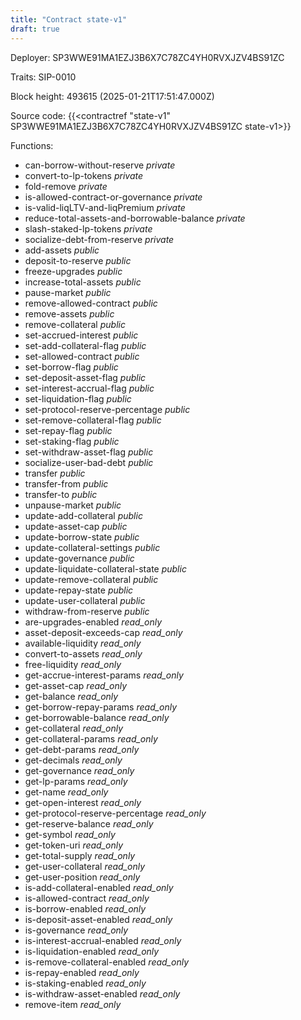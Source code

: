 ```yaml
---
title: "Contract state-v1"
draft: true
---
```

Deployer: SP3WWE91MA1EZJ3B6X7C78ZC4YH0RVXJZV4BS91ZC

Traits:
 SIP-0010



Block height: 493615 (2025-01-21T17:51:47.000Z)

Source code: {{<contractref "state-v1" SP3WWE91MA1EZJ3B6X7C78ZC4YH0RVXJZV4BS91ZC state-v1>}}

Functions:

* can-borrow-without-reserve _private_
* convert-to-lp-tokens _private_
* fold-remove _private_
* is-allowed-contract-or-governance _private_
* is-valid-liqLTV-and-liqPremium _private_
* reduce-total-assets-and-borrowable-balance _private_
* slash-staked-lp-tokens _private_
* socialize-debt-from-reserve _private_
* add-assets _public_
* deposit-to-reserve _public_
* freeze-upgrades _public_
* increase-total-assets _public_
* pause-market _public_
* remove-allowed-contract _public_
* remove-assets _public_
* remove-collateral _public_
* set-accrued-interest _public_
* set-add-collateral-flag _public_
* set-allowed-contract _public_
* set-borrow-flag _public_
* set-deposit-asset-flag _public_
* set-interest-accrual-flag _public_
* set-liquidation-flag _public_
* set-protocol-reserve-percentage _public_
* set-remove-collateral-flag _public_
* set-repay-flag _public_
* set-staking-flag _public_
* set-withdraw-asset-flag _public_
* socialize-user-bad-debt _public_
* transfer _public_
* transfer-from _public_
* transfer-to _public_
* unpause-market _public_
* update-add-collateral _public_
* update-asset-cap _public_
* update-borrow-state _public_
* update-collateral-settings _public_
* update-governance _public_
* update-liquidate-collateral-state _public_
* update-remove-collateral _public_
* update-repay-state _public_
* update-user-collateral _public_
* withdraw-from-reserve _public_
* are-upgrades-enabled _read_only_
* asset-deposit-exceeds-cap _read_only_
* available-liquidity _read_only_
* convert-to-assets _read_only_
* free-liquidity _read_only_
* get-accrue-interest-params _read_only_
* get-asset-cap _read_only_
* get-balance _read_only_
* get-borrow-repay-params _read_only_
* get-borrowable-balance _read_only_
* get-collateral _read_only_
* get-collateral-params _read_only_
* get-debt-params _read_only_
* get-decimals _read_only_
* get-governance _read_only_
* get-lp-params _read_only_
* get-name _read_only_
* get-open-interest _read_only_
* get-protocol-reserve-percentage _read_only_
* get-reserve-balance _read_only_
* get-symbol _read_only_
* get-token-uri _read_only_
* get-total-supply _read_only_
* get-user-collateral _read_only_
* get-user-position _read_only_
* is-add-collateral-enabled _read_only_
* is-allowed-contract _read_only_
* is-borrow-enabled _read_only_
* is-deposit-asset-enabled _read_only_
* is-governance _read_only_
* is-interest-accrual-enabled _read_only_
* is-liquidation-enabled _read_only_
* is-remove-collateral-enabled _read_only_
* is-repay-enabled _read_only_
* is-staking-enabled _read_only_
* is-withdraw-asset-enabled _read_only_
* remove-item _read_only_
